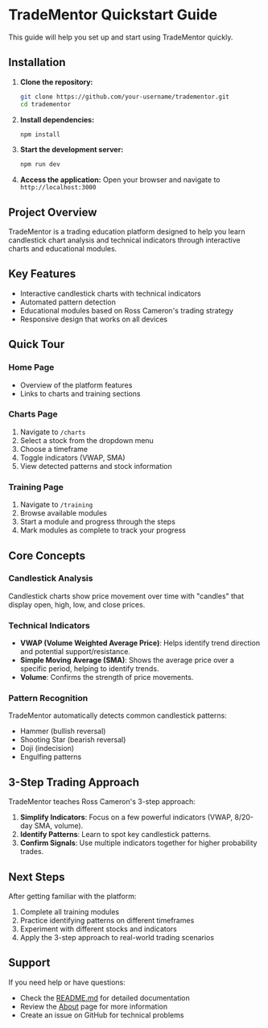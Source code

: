 # TradeMentor Quickstart Guide

This guide will help you set up and start using TradeMentor quickly.

## Installation

1. **Clone the repository:**
   ```bash
   git clone https://github.com/your-username/tradementor.git
   cd tradementor
   ```

2. **Install dependencies:**
   ```bash
   npm install
   ```

3. **Start the development server:**
   ```bash
   npm run dev
   ```

4. **Access the application:**
   Open your browser and navigate to `http://localhost:3000`

## Project Overview

TradeMentor is a trading education platform designed to help you learn candlestick chart analysis and technical indicators through interactive charts and educational modules.

## Key Features

- Interactive candlestick charts with technical indicators
- Automated pattern detection
- Educational modules based on Ross Cameron's trading strategy
- Responsive design that works on all devices

## Quick Tour

### Home Page
- Overview of the platform features
- Links to charts and training sections

### Charts Page
1. Navigate to `/charts`
2. Select a stock from the dropdown menu
3. Choose a timeframe
4. Toggle indicators (VWAP, SMA)
5. View detected patterns and stock information

### Training Page
1. Navigate to `/training`
2. Browse available modules
3. Start a module and progress through the steps
4. Mark modules as complete to track your progress

## Core Concepts

### Candlestick Analysis
Candlestick charts show price movement over time with "candles" that display open, high, low, and close prices.

### Technical Indicators
- **VWAP (Volume Weighted Average Price)**: Helps identify trend direction and potential support/resistance.
- **Simple Moving Average (SMA)**: Shows the average price over a specific period, helping to identify trends.
- **Volume**: Confirms the strength of price movements.

### Pattern Recognition
TradeMentor automatically detects common candlestick patterns:
- Hammer (bullish reversal)
- Shooting Star (bearish reversal)
- Doji (indecision)
- Engulfing patterns

## 3-Step Trading Approach

TradeMentor teaches Ross Cameron's 3-step approach:

1. **Simplify Indicators**: Focus on a few powerful indicators (VWAP, 8/20-day SMA, volume).
2. **Identify Patterns**: Learn to spot key candlestick patterns.
3. **Confirm Signals**: Use multiple indicators together for higher probability trades.

## Next Steps

After getting familiar with the platform:
1. Complete all training modules
2. Practice identifying patterns on different timeframes
3. Experiment with different stocks and indicators
4. Apply the 3-step approach to real-world trading scenarios

## Support

If you need help or have questions:
- Check the [README.md](README.md) for detailed documentation
- Review the [About](http://localhost:3000/about) page for more information
- Create an issue on GitHub for technical problems 